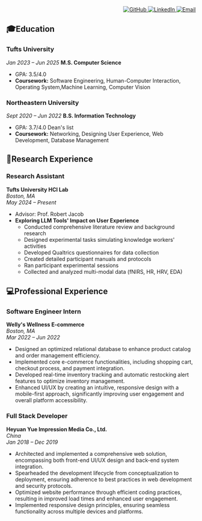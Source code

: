 ---
---
<div style="text-align: right;">
  <a href="https://github.com/qingzhong066">
    <img src="https://img.shields.io/badge/-GitHub-000?style=social&logo=github" alt="GitHub">
  </a>
  
  <a href="https://www.linkedin.com/in/qingzhong/">
    <img src="https://img.shields.io/badge/-LinkedIn-0077B5?style=social&logo=linkedin" alt="LinkedIn">
  </a>

  <a href="mailto:qzhong02@tufts.edu">
    <img src="https://img.shields.io/badge/-Email-D14836?style=social&logo=gmail" alt="Email">
  </a>
</div>

## 🎓Education

### Tufts University
*Jan 2023 – Jun 2025*
**M.S. Computer Science**

- GPA: 3.5/4.0
- **Coursework:** Software Engineering, Human-Computer Interaction, Operating System,Machine Learning, Computer Vision

### Northeastern University
*Sept 2020 – Jun 2022*
**B.S. Information Technology**

- GPA: 3.7/4.0  Dean's list
- **Coursework:** Networking, Designing User Experience, Web Development, Database Management

## 📑Research Experience

### Research Assistant
**Tufts University HCI Lab**  
*Boston, MA*  
*May 2024 – Present*

- Advisor: Prof. Robert Jacob
- **Exploring LLM Tools' Impact on User Experience**
  - Conducted comprehensive literature review and background research
  - Designed experimental tasks simulating knowledge workers' activities
  - Developed Qualtrics questionnaires for data collection
  - Created detailed participant manuals and protocols
  - Ran participant experimental sessions
  - Collected and analyzed multi-modal data (fNIRS, HR, HRV, EDA)

## 💻Professional Experience

### Software Engineer Intern
**Welly's Wellness E-commerce**  
*Boston, MA*  
*Mar 2022 – Jun 2022*

- Designed an optimized relational database to enhance product catalog and order management efficiency.
- Implemented core e-commerce functionalities, including shopping cart, checkout process, and payment integration.
- Developed real-time inventory tracking and automatic restocking alert features to optimize inventory management.
- Enhanced UI/UX by creating an intuitive, responsive design with a mobile-first approach, significantly improving user engagement and overall platform accessibility.

### Full Stack Developer
**Heyuan Yue Impression Media Co., Ltd.**  
*China*  
*Jan 2018 – Dec 2019*

- Architected and implemented a comprehensive web solution, encompassing both front-end UI/UX design and back-end system integration.
- Spearheaded the development lifecycle from conceptualization to deployment, ensuring adherence to best practices in web development and security protocols.
- Optimized website performance through efficient coding practices, resulting in improved load times and enhanced user engagement.
- Implemented responsive design principles, ensuring seamless functionality across multiple devices and platforms.
